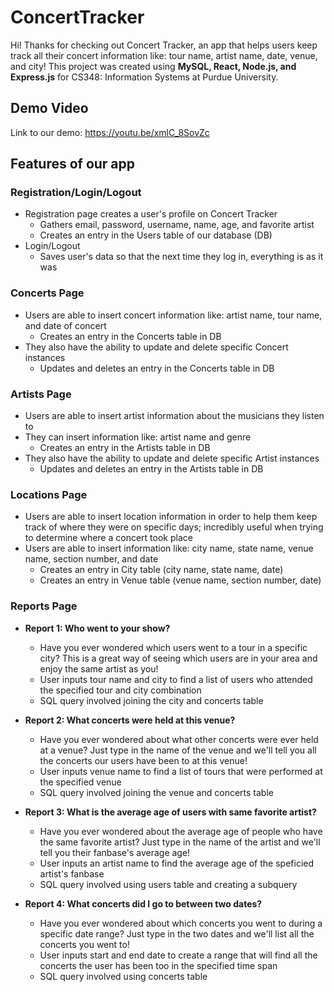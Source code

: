 # ConcertTracker
Hi! Thanks for checking out Concert Tracker, an app that helps users keep track all their concert information like: tour name, artist name, date, venue, and city! This project was created using **MySQL, React, Node.js, and Express.js** for CS348: Information Systems at Purdue University.


## Demo Video
Link to our demo: https://youtu.be/xmlC_8SovZc


## Features of our app
### Registration/Login/Logout
- Registration page creates a user's profile on Concert Tracker
  - Gathers email, password, username, name, age, and favorite artist
  - Creates an entry in the Users table of our database (DB)
- Login/Logout
  - Saves user's data so that the next time they log in, everything is as it was

### Concerts Page
- Users are able to insert concert information like: artist name, tour name, and date of concert
  - Creates an entry in the Concerts table in DB
- They also have the ability to update and delete specific Concert instances
  - Updates and deletes an entry in the Concerts table in DB

### Artists Page
- Users are able to insert artist information about the musicians they listen to
- They can insert information like: artist name and genre
  - Creates an entry in the Artists table in DB
- They also have the ability to update and delete specific Artist instances
  - Updates and deletes an entry in the Artists table in DB

### Locations Page
- Users are able to insert location information in order to help them keep track of where they were on specific days; incredibly useful when trying to determine where a concert took place
- Users are able to insert information like: city name, state name, venue name, section number, and date
  - Creates an entry in City table (city name, state name, date)
  - Creates an entry in Venue table (venue name, section number, date)

### Reports Page
- **Report 1: Who went to your show?**
  - Have you ever wondered which users went to a tour in a specific city? This is a great way of seeing which users are in your area and enjoy the same artist as you!
  - User inputs tour name and city to find a list of users who attended the specified tour and city combination
  - SQL query involved joining the city and concerts table

- **Report 2: What concerts were held at this venue?**
  - Have you ever wondered about what other concerts were ever held at a venue? Just type in the name of the venue and we'll tell you all the concerts our users have been to at this venue!
  - User inputs venue name to find a list of tours that were performed at the specified venue
  - SQL query involved joining the venue and concerts table
- **Report 3: What is the average age of users with same favorite artist?**
  - Have you ever wondered about the average age of people who have the same favorite artist? Just type in the name of the artist and we'll tell you their fanbase's average age!
  - User inputs an artist name to find the average age of the speficied artist's fanbase
  - SQL query involved using users table and creating a subquery
- **Report 4: What concerts did I go to between two dates?**
  - Have you ever wondered about which concerts you went to during a specific date range? Just type in the two dates and we'll list all the concerts you went to!
  - User inputs start and end date to create a range that will find all the concerts the user has been too in the specified time span
  - SQL query involved using concerts table

